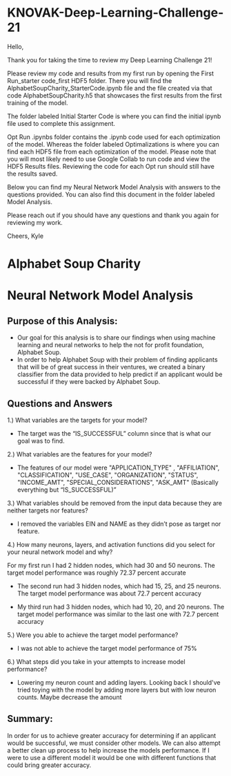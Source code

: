 # KNOVAK-Deep-Learning-Challenge-21

Hello,

Thank you for taking the time to review my Deep Learning Challenge 21!

Please review my code and results from my first run by opening the First Run_starter code_first HDF5 folder. There you will find the AlphabetSoupCharity_StarterCode.ipynb file and the file created via that code AlphabetSoupCharity.h5 that showcases the first results from the first training of the model.

The folder labeled Initial Starter Code is where you can find the initial ipynb file used to complete this assignment.

Opt Run .ipynbs folder contains the .ipynb code used for each optimization of the model. Whereas the folder labeled Optimalizations is where you can find each HDF5 file from each optimization of the model. Please note that you will most likely need to use Google Collab to run code and view the HDF5 Results files. Reviewing the code for each Opt run should still have the results saved.

Below you can find my Neural Network Model Analysis with answers to the questions provided. You can also find this document in the folder labeled Model Analysis.

Please reach out if you should have any questions and thank you again for reviewing my work.

Cheers,
Kyle

# Alphabet Soup Charity
# Neural Network Model Analysis

## Purpose of this Analysis:
- Our goal for this analysis is to share our findings when using machine learning and neural networks to help the not for profit foundation, Alphabet Soup.
- In order to help Alphabet Soup with their problem of finding applicants that will be of great success in their ventures, we created a binary classifier from the data provided to help predict if an applicant would be successful if they were backed by Alphabet Soup. 

## Questions and Answers

1.) What variables are the targets for your model?

- The target was the “IS_SUCCESSFUL” column since that is what our goal was to find.

2.) What variables are the features for your model?

- The features of our model were "APPLICATION_TYPE" , "AFFILIATION", "CLASSIFICATION", "USE_CASE", "ORGANIZATION", "STATUS", "INCOME_AMT", "SPECIAL_CONSIDERATIONS", "ASK_AMT" (Basically everything but “IS_SUCCESSFUL)”

3.) What variables should be removed from the input data because they are neither targets nor features?

- I removed the variables EIN and NAME as they didn’t pose as target nor feature.

4.) How many neurons, layers, and activation functions did you select for your neural network model and why?

 For my first run I had 2 hidden nodes, which had 30 and 50 neurons. The target model performance was roughly 72.37 percent accurate

- The second run had 3 hidden nodes, which had 15, 25, and 25 neurons. The target model performance was about 72.7 percent accuracy

- My third run had 3 hidden nodes, which had 10, 20, and 20 neurons. The target model performance was similar to the last one with 72.7 percent accuracy

5.) Were you able to achieve the target model performance?

- I was not able to achieve the target model performance of 75%

6.) What steps did you take in your attempts to increase model performance?

- Lowering my neuron count and adding layers. Looking back I should've tried toying with the model by adding more layers but with low neuron counts. Maybe decrease the amount 
 
## Summary:
In order for us to achieve greater accuracy for determining if an applicant would be successful, we must consider other models.
We can also attempt a better clean up process to help increase the models performance.
If I were to use a different model it would be one with different functions that could bring greater accuracy.

